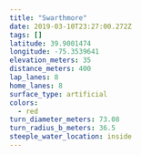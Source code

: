```yaml
---
title: "Swarthmore"
date: 2019-03-10T23:27:00.272Z
tags: []
latitude: 39.9001474
longitude: -75.3539641
elevation_meters: 35
distance_meters: 400
lap_lanes: 8
home_lanes: 8
surface_type: artificial
colors:
  - red
turn_diameter_meters: 73.08
turn_radius_b_meters: 36.5
steeple_water_location: inside
---
```


